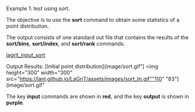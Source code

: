 
Example 1: test using sort.

 The objective is to use the **sort** command to obtain some statistics
 of a point distribution.

 The output consists of one standard out file that contains the results
 of the **sort/bins**, **sort/index**, and **sort/rank** commands.

 [lagrit\_input\_sort](../lagrit_input_sort)

Output Results:
[Initial point
distribution](image/sort.gif"[
<img height="300" width="300" src="https://lanl.github.io/LaGriT/assets/images/sort_tn.gif""110"
"83"](image/sort.gif"

The key **input** commands are shown in **red**, and the key **output**
is shown in **purple**.
